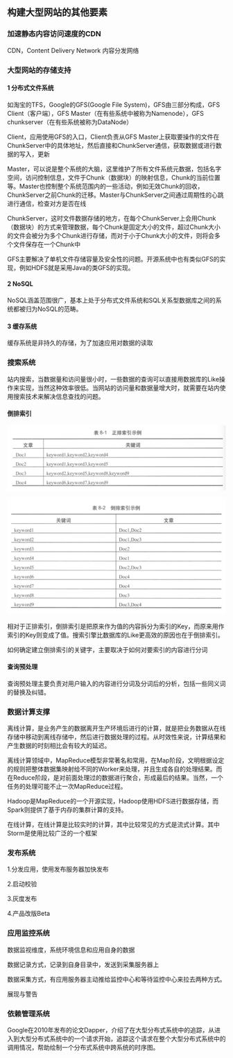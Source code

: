 ## 构建大型网站的其他要素

### 加速静态内容访问速度的CDN

CDN，Content Delivery Network 内容分发网络

### 大型网站的存储支持

#### 1 分布式文件系统

如淘宝的TFS，Google的GFS(Google File System)，GFS由三部分构成，GFS Client（客户端），GFS Master（在有些系统中被称为Namenode），GFS chunkserver（在有些系统被称为DataNode）

Client，应用使用GFS的入口，Client负责从GFS Master上获取要操作的文件在ChunkServer中的具体地址，然后直接和ChunkServer通信，获取数据或进行数据的写入，更新

Master，可以说是整个系统的大脑，这里维护了所有文件系统元数据，包括名字空间，访问控制信息，文件于Chunk（数据块）的映射信息，Chunk的当前位置等。Master也控制整个系统范围内的一些活动，例如无效Chunk的回收，ChunkServer之前Chunk的迁移。Master与ChunkServer之间通过周期性的心跳进行通信，检查对方是否在线

ChunkServer，这时文件数据存储的地方，在每个ChunkServer上会用Chunk（数据块）的方式来管理数据，每个Chunk是固定大小的文件，超过Chunk大小的文件会被分为多个Chunk进行存储，而对于小于Chunk大小的文件，则将会多个文件保存在一个Chunk中

GFS主要解决了单机文件存储容量及安全性的问题。开源系统中也有类似GFS的实现，例如HDFS就是采用Java的类GFS的实现。

#### 2 NoSQL

NoSQL涵盖范围很广，基本上处于分布式文件系统和SQL关系型数据库之间的系统都被归为NoSQL的范畴。

#### 3 缓存系统

缓存系统是非持久的存储，为了加速应用对数据的读取

### 搜索系统

站内搜索，当数据量和访问量很小时，一些数据的查询可以直接用数据库的Like操作来实现，当然这种效率很低。当网站的访问量和数据量增大时，就需要在站内使用搜索技术来解决信息查找的问题。

#### 倒排索引

![Other1](Other1.png)

![Other2](Other2.png)

相对于正排索引，倒排索引是把原来作为值的内容拆分为索引的Key，而原来用作索引的Key则变成了值。搜索引擎比数据库的Like更高效的原因也在于倒排索引。

如何确定建立倒排索引的关键字，主要取决于如何对要索引的内容进行分词

#### 查询预处理

查询预处理主要负责对用户输入的内容进行分词及分词后的分析，包括一些同义词的替换及纠错。

### 数据计算支撑

离线计算，是业务产生的数据离开生产环境后进行的计算，就是把业务数据从在线存储中移动到离线存储中，然后进行数据处理的过程。从时效性来说，计算结果和产生数据的时刻相比会有较大的延迟。

离线计算领域中，MapReduce模型非常著名和常用，在Map阶段，文明根据设定的规则把整体数据集映射给不同的Worker来处理，并且生成各自的处理结果。而在Reduce阶段，是对前面处理过的数据进行聚合，形成最后的结果。当然，一个任务的处理可能不止一次MapReduce过程。

Hadoop是MapReduce的一个开源实现，Hadoop使用HDFS进行数据存储，而Spark则提供了基于内存的集群计算的支持。

在线计算，在线计算是比较实时的计算，其中比较常见的方式是流式计算。其中Storm是使用比较广泛的一个框架

### 发布系统

1.分发应用，使用发布服务器加快发布

2.启动校验

3.灰度发布

4.产品改版Beta

### 应用监控系统

数据监视维度，系统环境信息和应用自身的数据

数据记录方式，记录到自身目录中，发送到采集服务器上

数据采集方式，有应用服务器主动推给监控中心和等待监控中心来拉去两种方式。

展现与警告

### 依赖管理系统

Google在2010年发布的论文Dapper，介绍了在大型分布式系统中的追踪，从进入到大型分布式系统中的一个请求开始，追踪这个请求在整个大型分布式系统中的调用情况，帮助绘制一个分布式系统中跨系统的时序图。